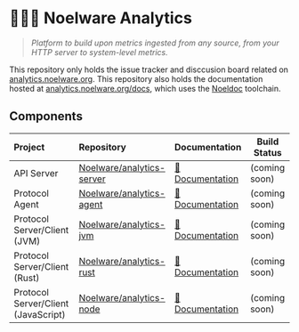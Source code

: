 # 🐻‍❄️🐾 Noelware Analytics
> *Platform to build upon metrics ingested from any source, from your HTTP server to system-level metrics.*

This repository only holds the issue tracker and disccusion board related on [analytics.noelware.org](https://analytics.noelware.org). This repository also holds the documentation hosted at [analytics.noelware.org/docs](https://analytics.noelware.org/docs), which uses the [Noeldoc](https://noelware.org/noeldoc) toolchain.

## Components
| Project                             | Repository                                                                | Documentation                                                          | Build Status  |
| :---------------------------------- | :------------------------------------------------------------------------ | ---------------------------------------------------------------------- | ------------- |
| API Server                          | [Noelware/analytics-server](https://github.com/Noelware/analytics-server) | [📘 Documentation](https://analytics.noelware.org/docs/api-server)     | (coming soon) |
| Protocol Agent                      | [Noelware/analytics-agent](https://github.com/Noelware/analytics-agent)   | [📘 Documentation](https://analytics.noelware.org/docs/protocol-agent) | (coming soon) |
| Protocol Server/Client (JVM)        | [Noelware/analytics-jvm](https://github.com/Noelware/analytics-jvm)       | [📘 Documentation](https://analytics.noelware.org/docs/protocols/jvm)  | (coming soon) |
| Protocol Server/Client (Rust)       | [Noelware/analytics-rust](https://github.com/Noelware/analytics-rust)     | [📘 Documentation](https://analytics.noelware.org/docs/protocols/rust) | (coming soon) |
| Protocol Server/Client (JavaScript) | [Noelware/analytics-node](https://github.com/Noelware/analytics-node)     | [📘 Documentation](https://analytics.noelware.org/docs/protocols/node) | (coming soon) |

